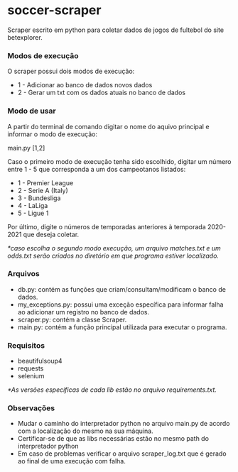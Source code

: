 # soccer-scraper

Scraper escrito em python para coletar dados de jogos de fultebol do site betexplorer.

### Modos de execução

O scraper possui dois modos de execução:
* 1 - Adicionar ao banco de dados novos dados
* 2 - Gerar um txt com os dados atuais no banco de dados

### Modo de usar

A partir do terminal de comando digitar o nome do aquivo principal e informar o modo de execução:

main.py [1,2]

Caso o primeiro modo de execução tenha sido escolhido, digitar um número entre 1 - 5 que corresponda a um dos campeotanos listados:

* 1 - Premier League
* 2 - Serie A (Italy)
* 3 - Bundesliga
* 4 - LaLiga
* 5 - Ligue 1

Por último, digite o números de temporadas anteriores à temporada 2020-2021 que deseja coletar.

_*caso escolha o segundo modo execução, um arquivo matches.txt e um odds.txt serão criados no diretório em que programa estiver localizado._

### Arquivos

* db.py: contém as funções que criam/consultam/modificam o banco de dados.
* my_exceptions.py: possui uma exceção específica para informar falha ao adicionar um registro no banco de dados.
* scraper.py: contém a classe Scraper.
* main.py: contém a função principal utilizada para executar o programa.

### Requisitos

* beautifulsoup4
* requests
* selenium

_*As versões específicas de cada lib estão no arquivo requirements.txt._

### Observações

* Mudar o caminho do interpretador python no arquivo main.py de acordo com a localização do mesmo na sua máquina.
* Certificar-se de que as libs necessárias estão no mesmo path do interpretador python
* Em caso de problemas verificar o arquivo scraper_log.txt que é gerado ao final de uma execução com falha.